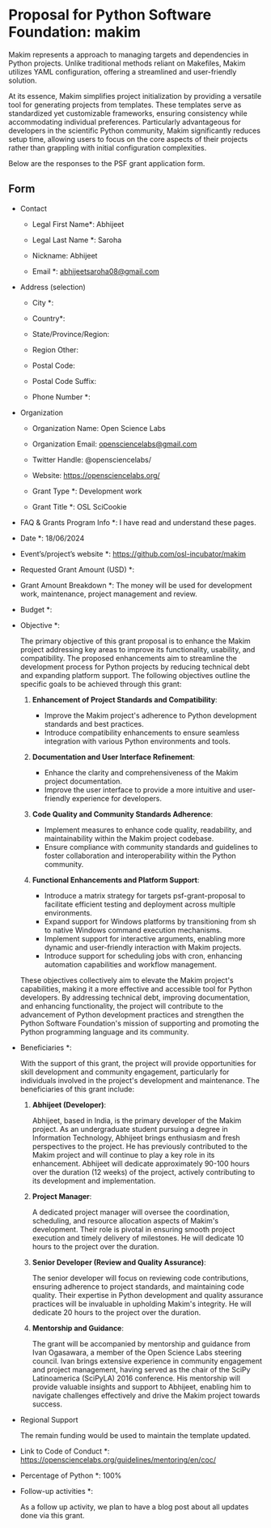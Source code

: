 # Proposal for Python Software Foundation: makim

Makim represents a approach to managing targets and dependencies in Python 
projects. Unlike traditional methods reliant on Makefiles, Makim 
utilizes YAML configuration, offering a streamlined and user-friendly solution.

At its essence, Makim simplifies project initialization by providing a 
versatile tool for generating projects from templates. These templates serve as 
standardized yet customizable frameworks, ensuring consistency while 
accommodating individual preferences. Particularly advantageous for developers 
in the scientific Python community, Makim significantly reduces setup time, 
allowing users to focus on the core aspects of their projects rather than 
grappling with initial configuration complexities.

Below are the responses to the PSF grant application form.


## Form

- Contact

  - Legal First Name*: Abhijeet

  - Legal Last Name *: Saroha

  - Nickname: Abhijeet

  - Email *: abhijeetsaroha08@gmail.com

- Address (selection)

  - City *:

  - Country*:

  - State/Province/Region:

  - Region Other:

  - Postal Code:

  - Postal Code Suffix:

  - Phone Number *:

- Organization
  
  - Organization Name: Open Science Labs

  - Organization Email: opensciencelabs@gmail.com

  - Twitter Handle: @opensciencelabs/

  - Website: https://opensciencelabs.org/

  - Grant Type *: Development work

  - Grant Title *: OSL SciCookie


- FAQ & Grants Program Info *: I have read and understand these pages.

- Date *: 18/06/2024

- Event’s/project’s website *: https://github.com/osl-incubator/makim

- Requested Grant Amount (USD) *: 

- Grant Amount Breakdown *: The money will be used for development work,
  maintenance, project management and review.

- Budget *: 


- Objective *:

  The primary objective of this grant proposal is to enhance the Makim project 
  addressing key areas to improve its functionality, usability, and 
  compatibility. The proposed enhancements aim to streamline the development 
  process for Python projects by reducing technical debt and expanding platform 
  support. The following objectives outline the specific goals to be achieved 
  through this grant:
      
  1. **Enhancement of Project Standards and Compatibility**:
        * Improve the Makim project's adherence to Python development standards 
        and best practices.
        * Introduce compatibility enhancements to ensure seamless integration 
        with various Python environments and tools.

  2. **Documentation and User Interface Refinement**:
        * Enhance the clarity and comprehensiveness of the Makim project 
        documentation.
        * Improve the user interface to provide a more intuitive and 
        user-friendly experience for developers.

  3. **Code Quality and Community Standards Adherence**:
        * Implement measures to enhance code quality, readability, and 
        maintainability within the Makim project codebase.
        * Ensure compliance with community standards and guidelines to foster 
        collaboration and interoperability within the Python community.

  4. **Functional Enhancements and Platform Support**:
        
        * Introduce a matrix strategy for targets psf-grant-proposal to 
        facilitate efficient testing and deployment across multiple 
        environments.
        * Expand support for Windows platforms by transitioning from sh to 
        native Windows command execution mechanisms.
        * Implement support for interactive arguments, enabling more dynamic 
        and user-friendly interaction with Makim projects.
        * Introduce support for scheduling jobs with cron, enhancing automation 
        capabilities and workflow management.

  These objectives collectively aim to elevate the Makim project's 
  capabilities, making it a more effective and accessible tool for Python 
  developers. By addressing technical debt, improving documentation, and 
  enhancing functionality, the project will contribute to the advancement of 
  Python development practices and strengthen the Python Software Foundation's 
  mission of supporting and promoting the Python programming language and its 
  community.


- Beneficiaries *:

  With the support of this grant, the project will provide opportunities for 
  skill development and community engagement, particularly for individuals 
  involved in the project's development and maintenance. The beneficiaries of 
  this grant include:

  1. **Abhijeet (Developer)**:

      Abhijeet, based in India, is the primary developer of the Makim 
      project.   As an undergraduate student pursuing a degree in Information 
      Technology, Abhijeet brings enthusiasm and fresh perspectives to the 
      project. He has previously contributed to the Makim project and will 
      continue to play a key role in its enhancement. Abhijeet will dedicate 
      approximately 90-100 hours over the duration (12 weeks) of the 
      project, actively contributing to its development and implementation.

  2. **Project Manager**:

      A dedicated project manager will oversee the coordination, scheduling, 
      and resource allocation aspects of Makim's development. Their role is 
      pivotal in ensuring smooth project execution and timely delivery of 
      milestones. He will dedicate 10 hours to the project over the duration.



  3. **Senior Developer (Review and Quality Assurance)**:

      The senior developer will focus on reviewing code contributions, 
      ensuring   adherence to project standards, and maintaining code quality. 
      Their expertise in Python development and quality assurance practices will be invaluable in upholding Makim's integrity. He will dedicate 20 hours to the project over the duration.

  3. **Mentorship and Guidance**:

      The grant will be accompanied by mentorship and guidance from Ivan 
      Ogasawara, a member of the Open Science Labs steering council. Ivan 
      brings extensive experience in community engagement and project 
      management, having served as the chair of the SciPy Latinoamerica 
      (SciPyLA) 2016 conference. His mentorship will provide valuable insights 
      and support to Abhijeet, enabling him to navigate challenges effectively 
      and drive the Makim project towards success.

- Regional Support

    The remain funding would be used to maintain the template updated.

- Link to Code of Conduct *:
  https://opensciencelabs.org/guidelines/mentoring/en/coc/

- Percentage of Python *: 100%

- Follow-up activities *:

    As a follow up activity, we plan to have a blog post about all updates done
    via this grant.
